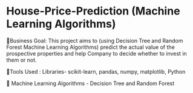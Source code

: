 # House-Price-Prediction (Machine Learning Algorithms)

🎯Business Goal: This project aims to (using Decision Tree and Random Forest Machine Learning Algorithms) predict the actual value of the prospective properties and help Company to decide whether to invest in them or not.

🔧Tools Used : Libraries- scikit-learn, pandas, numpy, matplotlib, Python

🔨 Machine Learning Algorithms - Decision Tree and Random Forest
